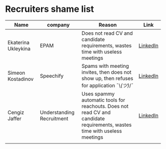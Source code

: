# Recruiters shame list


| Name | company | Reason | Link |
-------|---------|--------|------|
|   Ekaterina Ukleykina |  EPAM | Does not read CV and candidate requirements, wastes time with useless meetings  | [LinkedIn](https://www.linkedin.com/in/ekaterina-ukleykina-6337b263/)     |
|   Simeon Kostadinov |  Speechify | Spams with meeting invites, then does not show up, then refuses for application  ¯\\_(ツ)_/¯  | [LinkedIn](https://www.linkedin.com/in/simeonkostadinov/)     |
|   Cengiz Jaffer |  Understanding Recruitment | Uses spammy automatic tools for reachouts. Does not read CV and candidate requirements, wastes time with useless meetings | [LinkedIn](https://www.linkedin.com/in/cengizjaffer/)     |
|    |   |  |      |
